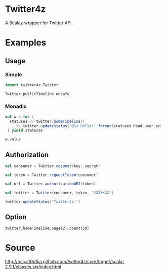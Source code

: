 # Twitter4z

A Scalaz wrapper for Twitter API.

# Examples

## Usage

### Simple

```scala
import twitter4z.Twitter

Twitter.publicTimeline.unsafe
```

### Monadic

```scala
val w = for {
  statuses <- twitter.homeTimeline()
   _ <- twitter.updateStatus("@%s Hello!".format(statuses.head.user.screenName))()
 } yield statuses

w.value
```

## Authorization

```scala
val consumer = Twitter.cosumer(key, secret)

val token = Twitter.requestToken(consumer)

val url = Twitter.authorizationURI(token)

val twitter = Twitter(consumer, token, "XXXXXXX")

twitter.updateStatus("Twitter4z!")
```

## Option

```
twitter.homeTimeline.page(2).count(50)
```

# Source

http://halcat0x15a.github.com/twitter4z/core/target/scala-2.9.1/classes.sxr/index.html
